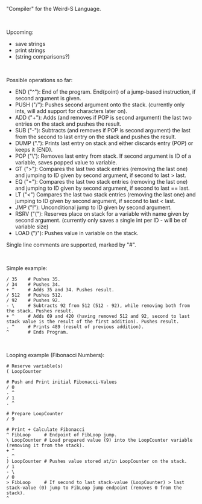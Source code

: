 "Compiler" for the Weird-S Language.<br>

<br>

Upcoming:
- save strings
- print strings
- (string comparisons?)

<br>

Possible operations so far:
 - END ("^"): End of the program. End(point) of a jump-based instruction, if second argument is given.
 - PUSH ("/"): Pushes second argument onto the stack. (currently only ints, will add support for characters later on).
 - ADD ("+"): Adds (and removes if POP is second argument) the last two entries on the stack and pushes the result.
 - SUB ("-"): Subtracts (and removes if POP is second argument) the last from the second to last entry on the stack and pushes the result.
 - DUMP ("."): Prints last entry on stack and either discards entry (POP) or keeps it (END).
 - POP ("\\"): Removes last entry from stack. If second argument is ID of a variable, saves popped value to variable.
 - GT (">"): Compares the last two stack entries (removing the last one) and jumping to ID given by second argument, if second to last > last.
 - EQ ("="): Compares the last two stack entries (removing the last one) and jumping to ID given by second argument, if second to last == last.
 - LT ("<") Compares the last two stack entries (removing the last one) and jumping to ID given by second argument, if second to last < last.
 - JMP ("!"): Unconditional jump to ID given by second argument.
 - RSRV ("("): Reserves place on stack for a variable with name given by second argument. (currently only saves a single int per ID - will be of variable size)
 - LOAD (")"): Pushes value in variable on the stack.

Single line comments are supported, marked by "#".

<br>

Simple example:
```
/ 35    # Pushes 35.
/ 34    # Pushes 34.
+ ^     # Adds 35 and 34. Pushes result.
/ 512   # Pushes 512.
/ 92    # Pushes 92.
- \     # Subtracts 92 from 512 (512 - 92), while removing both from the stack. Pushes result.
+ ^     # Adds 69 and 420 (having removed 512 and 92, second to last stack value is the result of the first addition). Pushes result.
. ^     # Prints 489 (result of previous addition).
^       # Ends Program.
```

<br>

Looping example (Fibonacci Numbers):
```
# Reserve variable(s)
( LoopCounter

# Push and Print initial Fibonacci-Values
/ 0
. ^
/ 1
. ^

# Prepare LoopCounter
/ 9

# Print + Calculate Fibonacci
^ FibLoop     # Endpoint of FibLoop jump.
\ LoopCounter # Load prepared value (9) into the LoopCounter variable (removing it from the stack).
+ ^
. ^
) LoopCounter # Pushes value stored at/in LoopCounter on the stack.
/ 1
- \
/ 0
> FibLoop     # If second to last stack-value (LoopCounter) > last stack-value (0) jump to FibLoop jump endpoint (removes 0 from the stack).
^
```
